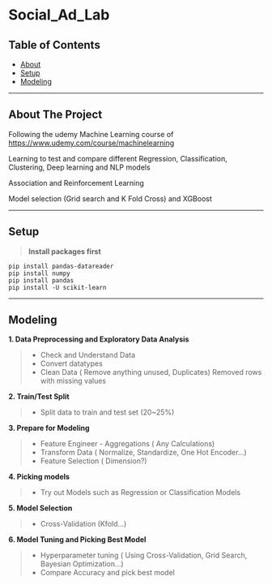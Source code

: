 # Social_Ad_Lab

## Table of Contents

- [About](#about-the-project)
- [Setup](#setup)
- [Modeling](#modeling)

---
## About The Project
Following the udemy Machine Learning course of https://www.udemy.com/course/machinelearning

Learning to test and compare different Regression, Classification, Clustering, Deep learning and NLP models

Association and Reinforcement Learning

Model selection (Grid search and K Fold Cross) and XGBoost

---

## Setup
> **Install packages first**
```
pip install pandas-datareader
pip install numpy
pip install pandas
pip install -U scikit-learn
```

---

## Modeling
**1. Data Preprocessing and Exploratory Data Analysis**
  >- Check and Understand Data
  >- Convert datatypes
  >- Clean Data ( Remove anything unused, Duplicates) Removed rows with missing values 
  
**2. Train/Test Split**
  >- Split data to train and test set (20~25%)
  
**3. Prepare for Modeling**
  >- Feature Engineer - Aggregations ( Any Calculations)
  >- Transform Data ( Normalize, Standardize, One Hot Encoder...)
  >- Feature Selection ( Dimension?)
  
**4. Picking models**
  >- Try out Models such as Regression or Classification Models
  
**5. Model Selection**
  >- Cross-Validation (Kfold...)
  
**6. Model Tuning and Picking Best Model**
  >- Hyperparameter tuning ( Using Cross-Validation, Grid Search, Bayesian Optimization...)
  >- Compare Accuracy and pick best model
